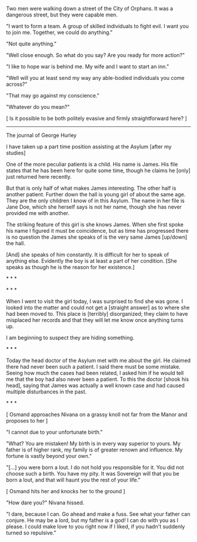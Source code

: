 Two men were walking down a street of the City of Orphans.  It was a dangerous street, but they were capable men.

"I want to form a team.  A group of skilled individuals to fight evil. I want you to join me.  Together, we could do anything."

"Not quite anything."

"Well close enough.  So what do you say?  Are you ready for more action?"

"I like to hope war is behind me.  My wife and I want to start an inn."

"Well will you at least send my way any able-bodied individuals you come across?"

"That may go against my conscience."

"Whatever do you mean?"

[ Is it possible to be both politely evasive and firmly straightforward here? ]

* * * 

The journal of George Hurley

I have taken up a part time position assisting at the Asylum [after my studies]

One of the more peculiar patients is a child.  His name is James.  His file states that he has been here for quite some time, though he claims he [only] just returned here recently.

But that is only half of what makes James interesting.  The other half is another patient.  Further down the hall is young girl of about the same age.  They are the only children I know of in this Asylum.  The name in her file is Jane Doe, which she herself says is not her name, though she has never provided me with another.

The striking feature of this girl is she knows James.  When she first spoke his name I figured it must be coincidence, but as time has progressed there is no question the James she speaks of is the very same James [up/down] the hall.

[And] she speaks of him constantly.  It is difficult for her to speak of anything else.  Evidently the boy is at least a part of her condition.  [She speaks as though he is the reason for her existence.]

\* \* \*


\* \* \*


When I went to visit the girl today, I was surprised to find she was gone.  I looked into the matter and could not get a [straight answer] as to where she had been moved to.  This place is [terribly] disorganized; they claim to have misplaced her records and that they will let me know once anything turns up.

I am beginning to suspect they are hiding something.

\* \* \*

Today the head doctor of the Asylum met with me about the girl.  He claimed there had never been such a patient.  I said there must be some mistake.  Seeing how much the cases had been related, I asked him if he would tell me that the boy had also never been a patient.  To this the doctor [shook his head], saying that James was actually a well known case and had caused multiple disturbances in the past.

\* \* \*

[ Osmand approaches Nivana on a grassy knoll not far from the Manor and proposes to her ]

"I cannot due to your unfortunate birth."

"What?  You are mistaken!  My birth is in every way superior to yours.  My father is of higher rank, my family is of greater renown and influence.  My fortune is vastly beyond your own."

"[...] you were born a lout.  I do not hold you responsible for it.  You did not choose such a birth.  You have my pity.  It was Sovereign will that you be born a lout, and that will haunt you the rest of your life."

[ Osmand hits her and knocks her to the ground ]

"How dare you?" Nivana hissed.

"I dare, because I can.  Go ahead and make a fuss.  See what your father can conjure.  He may be a lord, but my father is a god!  I can do with you as I please.  I could make love to you right now if I liked, if you hadn't suddenly turned so repulsive."